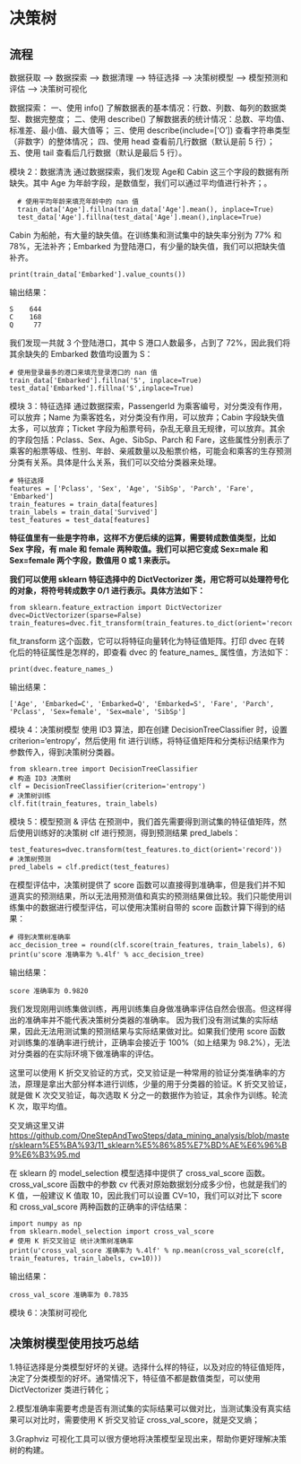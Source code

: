 # 决策树

## 流程

  数据获取 --> 数据探索 --> 数据清理 --> 特征选择 --> 决策树模型 --> 模型预测和评估 --> 决策树可视化
  
  数据探索：
    一、使用 info() 了解数据表的基本情况：行数、列数、每列的数据类型、数据完整度；
    二、使用 describe() 了解数据表的统计情况：总数、平均值、标准差、最小值、最大值等；
    三、使用 describe(include=[‘O’]) 查看字符串类型（非数字）的整体情况；
    四、使用 head 查看前几行数据（默认是前 5 行）；
    五、使用 tail 查看后几行数据（默认是最后 5 行）。

  模块 2：数据清洗
   通过数据探索，我们发现 Age和 Cabin 这三个字段的数据有所缺失。其中 Age 为年龄字段，是数值型，我们可以通过平均值进行补齐；。
    
      # 使用平均年龄来填充年龄中的 nan 值
      train_data['Age'].fillna(train_data['Age'].mean(), inplace=True)
      test_data['Age'].fillna(test_data['Age'].mean(),inplace=True)

   Cabin 为船舱，有大量的缺失值。在训练集和测试集中的缺失率分别为 77% 和 78%，无法补齐；Embarked 为登陆港口，有少量的缺失值，我们可以把缺失值补齐。
    
    print(train_data['Embarked'].value_counts())
 输出结果： 
   
    S    644
    C    168
    Q     77

我们发现一共就 3 个登陆港口，其中 S 港口人数最多，占到了 72%，因此我们将其余缺失的 Embarked 数值均设置为 S：
 
    # 使用登录最多的港口来填充登录港口的 nan 值
    train_data['Embarked'].fillna('S', inplace=True)
    test_data['Embarked'].fillna('S',inplace=True)

模块 3：特征选择
  通过数据探索，PassengerId 为乘客编号，对分类没有作用，可以放弃；Name 为乘客姓名，对分类没有作用，可以放弃；Cabin 字段缺失值太多，可以放弃；Ticket 字段为船票号码，杂乱无章且无规律，可以放弃。其余的字段包括：Pclass、Sex、Age、SibSp、Parch 和 Fare，这些属性分别表示了乘客的船票等级、性别、年龄、亲戚数量以及船票价格，可能会和乘客的生存预测分类有关系。具体是什么关系，我们可以交给分类器来处理。

    # 特征选择
    features = ['Pclass', 'Sex', 'Age', 'SibSp', 'Parch', 'Fare', 'Embarked']
    train_features = train_data[features]
    train_labels = train_data['Survived']
    test_features = test_data[features]
    
__特征值里有一些是字符串，这样不方便后续的运算，需要转成数值类型，比如 Sex 字段，有 male 和 female 两种取值。我们可以把它变成 Sex=male 和 Sex=female 两个字段，数值用 0 或 1 来表示。__

__我们可以使用 sklearn 特征选择中的 DictVectorizer 类，用它将可以处理符号化的对象，将符号转成数字 0/1 进行表示。具体方法如下：__
   
    from sklearn.feature_extraction import DictVectorizer
    dvec=DictVectorizer(sparse=False)
    train_features=dvec.fit_transform(train_features.to_dict(orient='record'))

fit_transform 这个函数，它可以将特征向量转化为特征值矩阵。打印 dvec 在转化后的特征属性是怎样的，即查看 dvec 的 feature_names_ 属性值，方法如下：
  
    print(dvec.feature_names_)
输出结果：

    ['Age', 'Embarked=C', 'Embarked=Q', 'Embarked=S', 'Fare', 'Parch', 'Pclass', 'Sex=female', 'Sex=male', 'SibSp']


模块 4：决策树模型
  使用 ID3 算法，即在创建 DecisionTreeClassifier 时，设置 criterion=‘entropy’，然后使用 fit 进行训练，将特征值矩阵和分类标识结果作为参数传入，得到决策树分类器。
    
    from sklearn.tree import DecisionTreeClassifier
    # 构造 ID3 决策树
    clf = DecisionTreeClassifier(criterion='entropy')
    # 决策树训练
    clf.fit(train_features, train_labels)

  
模块 5：模型预测 & 评估
  在预测中，我们首先需要得到测试集的特征值矩阵，然后使用训练好的决策树 clf 进行预测，得到预测结果 pred_labels：
  
    test_features=dvec.transform(test_features.to_dict(orient='record'))
    # 决策树预测   
    pred_labels = clf.predict(test_features)
    
在模型评估中，决策树提供了 score 函数可以直接得到准确率，但是我们并不知道真实的预测结果，所以无法用预测值和真实的预测结果做比较。我们只能使用训练集中的数据进行模型评估，可以使用决策树自带的 score 函数计算下得到的结果：
    
    # 得到决策树准确率
    acc_decision_tree = round(clf.score(train_features, train_labels), 6)
    print(u'score 准确率为 %.4lf' % acc_decision_tree)
输出结果：
  
    score 准确率为 0.9820
    
我们发现刚用训练集做训练，再用训练集自身做准确率评估自然会很高。但这样得出的准确率并不能代表决策树分类器的准确率。
因为我们没有测试集的实际结果，因此无法用测试集的预测结果与实际结果做对比。如果我们使用 score 函数对训练集的准确率进行统计，正确率会接近于 100%（如上结果为 98.2%），无法对分类器的在实际环境下做准确率的评估。

这里可以使用 K 折交叉验证的方式，交叉验证是一种常用的验证分类准确率的方法，原理是拿出大部分样本进行训练，少量的用于分类器的验证。K 折交叉验证，就是做 K 次交叉验证，每次选取 K 分之一的数据作为验证，其余作为训练。轮流 K 次，取平均值。

交叉熵这里又讲
https://github.com/OneStepAndTwoSteps/data_mining_analysis/blob/master/sklearn%E5%BA%93/11_sklearn%E5%86%85%E7%BD%AE%E6%96%B9%E6%B3%95.md
 
在 sklearn 的 model_selection 模型选择中提供了 cross_val_score 函数。cross_val_score 函数中的参数 cv 代表对原始数据划分成多少份，也就是我们的 K 值，一般建议 K 值取 10，因此我们可以设置 CV=10，我们可以对比下 score 和 cross_val_score 两种函数的正确率的评估结果：

    import numpy as np
    from sklearn.model_selection import cross_val_score
    # 使用 K 折交叉验证 统计决策树准确率
    print(u'cross_val_score 准确率为 %.4lf' % np.mean(cross_val_score(clf, train_features, train_labels, cv=10)))

输出结果：

    cross_val_score 准确率为 0.7835

模块 6：决策树可视化
  
  

## 决策树模型使用技巧总结

  1.特征选择是分类模型好坏的关键。选择什么样的特征，以及对应的特征值矩阵，决定了分类模型的好坏。通常情况下，特征值不都是数值类型，可以使用 DictVectorizer 类进行转化；
  
  2.模型准确率需要考虑是否有测试集的实际结果可以做对比，当测试集没有真实结果可以对比时，需要使用 K 折交叉验证 cross_val_score，就是交叉熵；
  
  3.Graphviz 可视化工具可以很方便地将决策模型呈现出来，帮助你更好理解决策树的构建。






